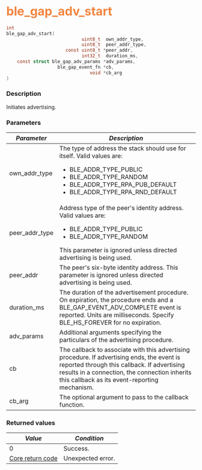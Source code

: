 ## <font color="#F2853F" style="font-size:24pt">ble\_gap\_adv\_start</font>

```c
int
ble_gap_adv_start(
                            uint8_t  own_addr_type,
                            uint8_t  peer_addr_type,
                      const uint8_t *peer_addr,
                            int32_t  duration_ms,
    const struct ble_gap_adv_params *adv_params,
                   ble_gap_event_fn *cb,
                               void *cb_arg
)
```

### Description

Initiates advertising. 

### Parameters

| *Parameter* | *Description* |
|-------------|---------------|
| own\_addr\_type | The type of address the stack should use for itself.  Valid values are: <ul><li>BLE\_ADDR\_TYPE\_PUBLIC</li> <li>BLE\_ADDR\_TYPE\_RANDOM</li> <li>BLE\_ADDR\_TYPE\_RPA\_PUB\_DEFAULT</li> <li>BLE\_ADDR\_TYPE\_RPA\_RND\_DEFAULT</li></ul> |
| peer\_addr\_type | Address type of the peer's identity address. Valid values are: <ul><li>BLE\_ADDR\_TYPE\_PUBLIC</li> <li>BLE\_ADDR\_TYPE\_RANDOM</li></ul> This parameter is ignored unless directed advertising is being used. |
| peer\_addr | The peer's six-byte identity address. This parameter is ignored unless directed advertising is being used. |
| duration\_ms | The duration of the advertisement procedure. On expiration, the procedure ends and a BLE\_GAP\_EVENT\_ADV\_COMPLETE event is reported.  Units are milliseconds.  Specify BLE\_HS\_FOREVER for no expiration. |
| adv\_params | Additional arguments specifying the particulars of the advertising procedure. |
| cb | The callback to associate with this advertising procedure.  If advertising ends, the event is reported through this callback.  If advertising results in a connection, the connection inherits this callback as its event-reporting mechanism. |
| cb\_arg | The optional argument to pass to the callback function. |

### Returned values

| *Value* | *Condition* |
|---------|-------------|
| 0 | Success. |
| [Core return code](../../ble_hs_return_codes/#return-codes-core) | Unexpected error. |

